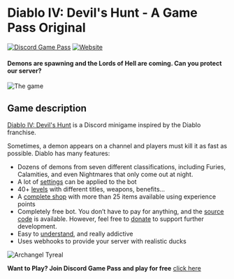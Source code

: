 # Diablo IV: Devil's Hunt - A Game Pass Original

[![Discord Game Pass](https://i.imgur.com/hIerwht.png)](https://discordgamepass.com)
[![Website](https://img.shields.io/website?url=https://discordgamepass.com)](https://discordgamepass.com)

#### Demons are spawning and the Lords of Hell are coming. Can you protect our server?

![The game](https://i.imgur.com/izgOHSk.png)

## Game description

[Diablo IV: Devil's Hunt](https://diablo.discordgameepass.com) is a Discord minigame inspired by the Diablo franchise. 

Sometimes, a demon appears on a channel and players must kill it as fast as possible. 
Diablo has many features:
- Dozens of demons from seven different classifications, including Furies, Calamities, and even Nightmares that only come out at night.
- A lot of [settings](https://duckhunt.me/docs/bot-administration/edit-settings-settings-list) can be applied to the bot 
- 40+ [levels](https://duckhunt.me/docs/players-guide/levels-and-experience) with different titles, weapons, benefits...
- A [complete shop](https://duckhunt.me/commands/shop) with more than 25 items available using experience points 
- Completely free bot. You don’t have to pay for anything, and the [source code](https://github.com/DuckHunt-discord) is available. However, feel free to [donate](https://www.patreon.com/duckhunt) to support further development.
- Easy to [understand](https://duckhunt.me/docs/), and really addictive
- Uses webhooks to provide your server with realistic ducks

![Archangel Tyreal](https://i.imgur.com/TpLfFs2.png)

**Want to Play? Join Discord Game Pass and play for free** [click here](https://invite.discordgamepass.com)
